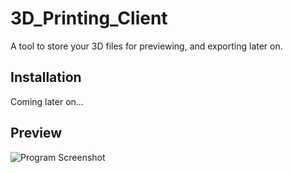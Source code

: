 # 3D_Printing_Client
A tool to store your 3D files for previewing, and exporting later on.

## Installation
Coming later on...

## Preview
![Program Screenshot](https://i.ibb.co/VWgx4gK/Screen-Shot-2021-05-24-at-20-30-13.png)
